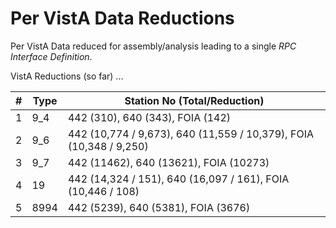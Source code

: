 # Per VistA Data Reductions 

Per VistA Data reduced for assembly/analysis leading to a single _RPC Interface Definition_.

VistA Reductions (so far) ...

\# | Type | Station No (Total/Reduction)
--- | --- | ---
1 | 9_4 | 442 (310), 640 (343), FOIA (142)
2 | 9_6 | 442 (10,774 / 9,673), 640 (11,559 / 10,379), FOIA (10,348 / 9,250)
3 | 9_7 | 442 (11462), 640 (13621), FOIA (10273)
4 | 19 | 442 (14,324 / 151), 640 (16,097 / 161), FOIA (10,446 / 108)
5 | 8994 | 442 (5239), 640 (5381), FOIA (3676)




